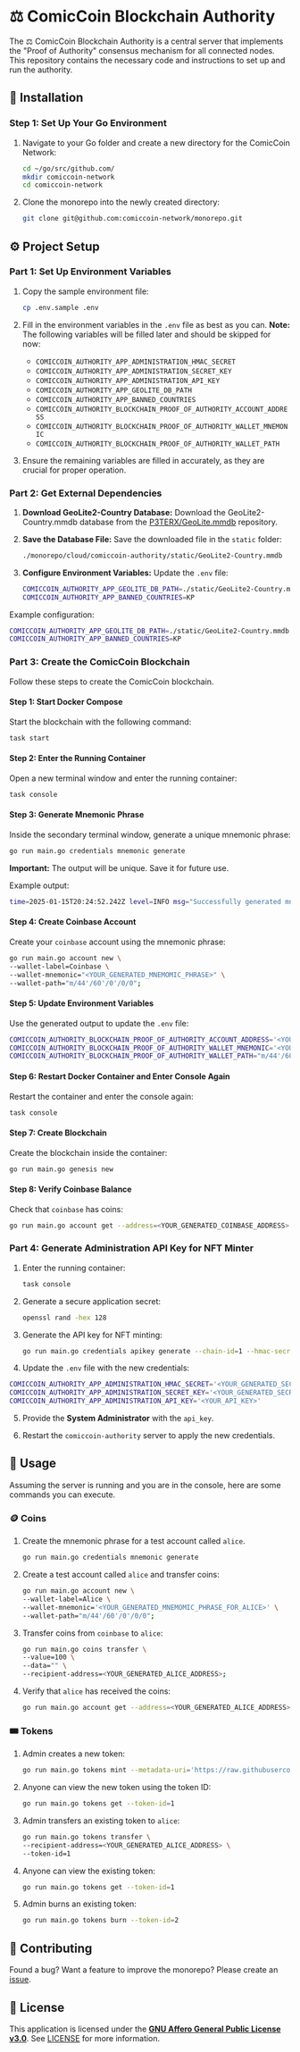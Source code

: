 # ⚖️ ComicCoin Blockchain Authority

The ⚖️ ComicCoin Blockchain Authority is a central server that implements the "Proof of Authority" consensus mechanism for all connected nodes. This repository contains the necessary code and instructions to set up and run the authority.

## 📖 Installation

### Step 1: Set Up Your Go Environment

1. Navigate to your Go folder and create a new directory for the ComicCoin Network:

    ```bash
    cd ~/go/src/github.com/
    mkdir comiccoin-network
    cd comiccoin-network
    ```

2. Clone the monorepo into the newly created directory:

    ```bash
    git clone git@github.com:comiccoin-network/monorepo.git
    ```

## ⚙️ Project Setup

### Part 1: Set Up Environment Variables

1. Copy the sample environment file:

    ```bash
    cp .env.sample .env
    ```

2. Fill in the environment variables in the `.env` file as best as you can. **Note:** The following variables will be filled later and should be skipped for now:
   * `COMICCOIN_AUTHORITY_APP_ADMINISTRATION_HMAC_SECRET`
   * `COMICCOIN_AUTHORITY_APP_ADMINISTRATION_SECRET_KEY`
   * `COMICCOIN_AUTHORITY_APP_ADMINISTRATION_API_KEY`
   * `COMICCOIN_AUTHORITY_APP_GEOLITE_DB_PATH`
   * `COMICCOIN_AUTHORITY_APP_BANNED_COUNTRIES`
   * `COMICCOIN_AUTHORITY_BLOCKCHAIN_PROOF_OF_AUTHORITY_ACCOUNT_ADDRESS`
   * `COMICCOIN_AUTHORITY_BLOCKCHAIN_PROOF_OF_AUTHORITY_WALLET_MNEMONIC`
   * `COMICCOIN_AUTHORITY_BLOCKCHAIN_PROOF_OF_AUTHORITY_WALLET_PATH`

3. Ensure the remaining variables are filled in accurately, as they are crucial for proper operation.

### Part 2: Get External Dependencies

1. **Download GeoLite2-Country Database:** Download the GeoLite2-Country.mmdb database from the [P3TERX/GeoLite.mmdb](https://github.com/P3TERX/GeoLite.mmdb?tab=readme-ov-file) repository.

2. **Save the Database File:** Save the downloaded file in the `static` folder:

    ```bash
    ./monorepo/cloud/comiccoin-authority/static/GeoLite2-Country.mmdb
    ```

3. **Configure Environment Variables:** Update the `.env` file:

    ```bash
    COMICCOIN_AUTHORITY_APP_GEOLITE_DB_PATH=./static/GeoLite2-Country.mmdb
    COMICCOIN_AUTHORITY_APP_BANNED_COUNTRIES=KP
    ```

Example configuration:

```bash
COMICCOIN_AUTHORITY_APP_GEOLITE_DB_PATH=./static/GeoLite2-Country.mmdb
COMICCOIN_AUTHORITY_APP_BANNED_COUNTRIES=KP
```

### Part 3: Create the ComicCoin Blockchain

Follow these steps to create the ComicCoin blockchain.

#### Step 1: Start Docker Compose

Start the blockchain with the following command:

```bash
task start
```

#### Step 2: Enter the Running Container

Open a new terminal window and enter the running container:

```bash
task console
```

#### Step 3: Generate Mnemonic Phrase

Inside the secondary terminal window, generate a unique mnemonic phrase:

```bash
go run main.go credentials mnemonic generate
```

**Important:** The output will be unique. Save it for future use.

Example output:

```bash
time=2025-01-15T20:24:52.242Z level=INFO msg="Successfully generated mnemonic phrase" result="<YOUR_GENERATED_MNEMOMIC_PHRASE>"
```

#### Step 4: Create Coinbase Account

Create your `coinbase` account using the mnemonic phrase:

```bash
go run main.go account new \
--wallet-label=Coinbase \
--wallet-mnemonic="<YOUR_GENERATED_MNEMOMIC_PHRASE>" \
--wallet-path="m/44'/60'/0'/0/0";
```

#### Step 5: Update Environment Variables

Use the generated output to update the `.env` file:

```bash
COMICCOIN_AUTHORITY_BLOCKCHAIN_PROOF_OF_AUTHORITY_ACCOUNT_ADDRESS='<YOUR_GENERATED_COINBASE_ADDRESS>'
COMICCOIN_AUTHORITY_BLOCKCHAIN_PROOF_OF_AUTHORITY_WALLET_MNEMONIC='<YOUR_GENERATED_MNEMOMIC_PHRASE>'
COMICCOIN_AUTHORITY_BLOCKCHAIN_PROOF_OF_AUTHORITY_WALLET_PATH="m/44'/60'/0'/0/0"
```

#### Step 6: Restart Docker Container and Enter Console Again

Restart the container and enter the console again:

```bash
task console
```

#### Step 7: Create Blockchain

Create the blockchain inside the container:

```bash
go run main.go genesis new
```

#### Step 8: Verify Coinbase Balance

Check that `coinbase` has coins:

```bash
go run main.go account get --address=<YOUR_GENERATED_COINBASE_ADDRESS>
```

### Part 4: Generate Administration API Key for NFT Minter

1. Enter the running container:

    ```bash
    task console
    ```

2. Generate a secure application secret:

    ```bash
    openssl rand -hex 128
    ```

3. Generate the API key for NFT minting:

    ```bash
    go run main.go credentials apikey generate --chain-id=1 --hmac-secret-key=<YOUR_GENERATED_SECRET>
    ```

4. Update the `.env` file with the new credentials:

```bash
COMICCOIN_AUTHORITY_APP_ADMINISTRATION_HMAC_SECRET='<YOUR_GENERATED_SECRET>'
COMICCOIN_AUTHORITY_APP_ADMINISTRATION_SECRET_KEY='<YOUR_GENERATED_SECRET_KEY>'
COMICCOIN_AUTHORITY_APP_ADMINISTRATION_API_KEY='<YOUR_API_KEY>'
```

5. Provide the **System Administrator** with the `api_key`.

6. Restart the `comiccoin-authority` server to apply the new credentials.

## 🚜 Usage

Assuming the server is running and you are in the console, here are some commands you can execute.

### 🪙 Coins

1. Create the mnemonic phrase for a test account called `alice`.

    ```bash
    go run main.go credentials mnemonic generate
    ```

2. Create a test account called `alice` and transfer coins:

    ```bash
    go run main.go account new \
    --wallet-label=Alice \
    --wallet-mnemonic='<YOUR_GENERATED_MNEMOMIC_PHRASE_FOR_ALICE>' \
    --wallet-path="m/44'/60'/0'/0/0";
    ```

3. Transfer coins from `coinbase` to `alice`:

    ```bash
    go run main.go coins transfer \
    --value=100 \
    --data="" \
    --recipient-address=<YOUR_GENERATED_ALICE_ADDRESS>;
    ```

4. Verify that `alice` has received the coins:

    ```bash
    go run main.go account get --address=<YOUR_GENERATED_ALICE_ADDRESS>
    ```

### 🎟️ Tokens

1. Admin creates a new token:

    ```bash
    go run main.go tokens mint --metadata-uri='https://raw.githubusercontent.com/momokonagata/sample-NFT-metadata/refs/heads/main/assets/1'
    ```

2. Anyone can view the new token using the token ID:

    ```bash
    go run main.go tokens get --token-id=1
    ```

3. Admin transfers an existing token to `alice`:

    ```bash
    go run main.go tokens transfer \
    --recipient-address=<YOUR_GENERATED_ALICE_ADDRESS> \
    --token-id=1
    ```

4. Anyone can view the existing token:

    ```bash
    go run main.go tokens get --token-id=1
    ```

5. Admin burns an existing token:

    ```bash
    go run main.go tokens burn --token-id=2
    ```

## 🤝 Contributing

Found a bug? Want a feature to improve the monorepo? Please create an [issue](https://github.com/comiccoin-network/monorepo/issues/new).

## 📝 License

This application is licensed under the [**GNU Affero General Public License v3.0**](https://opensource.org/license/agpl-v3). See [LICENSE](LICENSE) for more information.
